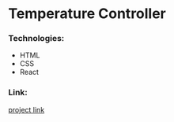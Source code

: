 # Temperature Controller

### Technologies:
* HTML
* CSS
* React

### Link:
[project link](https://Temperature-controller.salanlee.repl.co)
